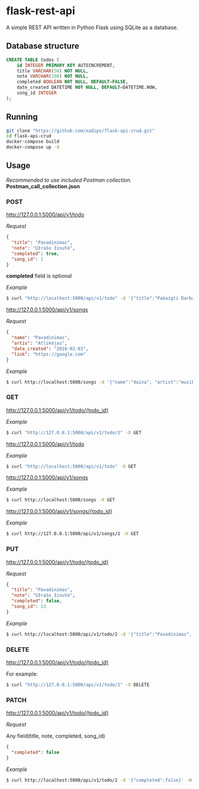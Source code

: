 # flask-rest-api

A simple REST API written in Python Flask using SQLite as a database.

## Database structure

```sql
CREATE TABLE todos (
    id INTEGER PRIMARY KEY AUTOINCREMENT,
    title VARCHAR(50) NOT NULL,
    note VARCHAR(200) NOT NULL,
    completed BOOLEAN NOT NULL, DEFAULT=FALSE,
    date_created DATETIME NOT NULL, DEFAULT=DATETIME.NOW,
    song_id INTEGER
);
```

## Running

```bash
git clone "https://github.com/xadips/flask-api-crud.git"
cd flask-api-crud
docker-compose build
docker-compose up -d
```

## Usage

_Recommended to use included Postman collection._
**Postman_call_collection.json**

### POST

http://127.0.0.1:5000/api/v1/todo

_Request_

```json
{
  "title": "Pavadinimas",
  "note": "Užrašo žinutė",
  "completed": true,
  "song_id": 1
}
```

**completed** field is optional

_Example_

```bash
$ curl "http://localhost:5000/api/v1/todo" -d '{"title":"Pabaigti Darba", "note":"Suprogramuoti Web Servisu pirma užduotį", "completed":true}' -H "Content-Type: application/json" -X POST
```

http://127.0.0.1:5000/api/v1/songs

_Request_

```json
{
  "name": "Pavadinimas",
  "artis": "Atlikėjas",
  "date_created": "2018-02-03",
  "link": "https://google.com"
}
```

_Example_

```bash
$ curl http://localhost:5000/songs -d '{"name":"daina", "artist":"muzikantas", "date_created":"2018-02-03", "link":"https://www.google.com"}' -H "Content-Type: application/json" -X POST
```

### GET

http://127.0.0.1:5000/api/v1/todo/{todo_id}

_Example_

```bash
$ curl "http://127.0.0.1:5000/api/v1/todo/1" -X GET
```

http://127.0.0.1:5000/api/v1/todo

_Example_

```bash
$ curl "http://localhost:5000/api/v1/todo" -X GET
```

http://127.0.0.1:5000/api/v1/songs

_Example_

```bash
$ curl http://localhost:5000/songs -X GET
```

http://127.0.0.1:5000/api/v1/songs/{todo_id}

_Example_

```bash
$ curl http://127.0.0.1:5000/api/v1/songs/1 -X GET
```

### PUT

http://127.0.0.1:5000/api/v1/todo/{todo_id}

_Request_

```json
{
  "title": "Pavadinimas",
  "note": "Užrašo žinutė",
  "completed": false,
  "song_id": 13
}
```

_Example_

```bash
$ curl http://localhost:5000/api/v1/todo/2 -d '{"title":"Pavadinimas", "note":"Užrašo žinutė", "completed":false}' -H "Content-Type: application/json" -X PUT
```

### DELETE

http://127.0.0.1:5000/api/v1/todo/{todo_id}

For example:

```bash
$ curl "http://127.0.0.1:5000/api/v1/todo/1" -X DELETE
```

### PATCH

http://127.0.0.1:5000/api/v1/todo/{todo_id}

_Request_

Any field(title, note, completed, song_id)

```json
{
  "completed": false
}
```

_Example_

```bash
$ curl http://localhost:5000/api/v1/todo/2 -d '{"completed":false}' -H "Content-Type: application/json" -X PATCH
```
